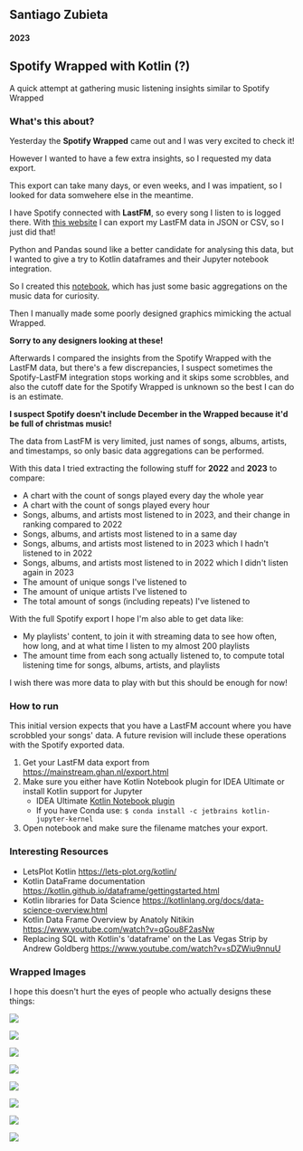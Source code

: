 ## Santiago Zubieta
#### 2023

## Spotify Wrapped with Kotlin (?)
A quick attempt at gathering music listening insights similar to Spotify Wrapped

### What's this about?
Yesterday the **Spotify Wrapped** came out and I was very excited to check it!

However I wanted to have a few extra insights, so I requested my data export.

This export can take many days, or even weeks, and I was impatient, so I looked for data somwehere else in the meantime.

I have Spotify connected with **LastFM**, so every song I listen to is logged there. With [this website](https://mainstream.ghan.nl/export.html) I can export my LastFM data in JSON or CSV, so I just did that!

Python and Pandas sound like a better candidate for analysing this data, but I wanted to give a try to Kotlin dataframes and their Jupyter notebook integration.

So I created this [notebook](https://github.com/zubie7a/Spotify_Kotlin/blob/main/ZWrapped.ipynb), which has just some basic aggregations on the music data for curiosity.

Then I manually made some poorly designed graphics mimicking the actual Wrapped.
  
**Sorry to any designers looking at these!**

Afterwards I compared the insights from the Spotify Wrapped with the LastFM data, but there's a few discrepancies, I suspect sometimes the Spotify-LastFM integration stops working and it skips some scrobbles, and also the cutoff date for the Spotify Wrapped is unknown so the best I can do is an estimate.

**I suspect Spotify doesn't include December in the Wrapped because it'd be full of christmas music!**

The data from LastFM is very limited, just names of songs, albums, artists, and timestamps, so only basic data aggregations can be performed.

With this data I tried extracting the following stuff for **2022** and **2023** to compare:

* A chart with the count of songs played every day the whole year
* A chart with the count of songs played every hour
* Songs, albums, and artists most listened to in 2023, and their change in ranking compared to 2022
* Songs, albums, and artists most listened to in a same day
* Songs, albums, and artists most listened to in 2023 which I hadn't listened to in 2022
* Songs, albums, and artists most listened to in 2022 which I didn't listen again in 2023
* The amount of unique songs I've listened to
* The amount of unique artists I've listened to
* The total amount of songs (including repeats) I've listened to

With the full Spotify export I hope I'm also able to get data like:
* My playlists' content, to join it with streaming data to see how often, how long, and at what time I listen to my almost 200 playlists
* The amount time from each song actually listened to, to compute total listening time for songs, albums, artists, and playlists

I wish there was more data to play with but this should be enough for now!

### How to run
This initial version expects that you have a LastFM account where you have scrobbled your songs' data. A future revision will include these operations with the Spotify exported data.
1. Get your LastFM data export from https://mainstream.ghan.nl/export.html 
2. Make sure you either have Kotlin Notebook plugin for IDEA Ultimate or install Kotlin support for Jupyter
   - IDEA Ultimate [Kotlin Notebook plugin](https://plugins.jetbrains.com/plugin/16340-kotlin-notebook)
   - If you have Conda use: `$ conda install -c jetbrains kotlin-jupyter-kernel`
3. Open notebook and make sure the filename matches your export.

### Interesting Resources
* LetsPlot Kotlin https://lets-plot.org/kotlin/
* Kotlin DataFrame documentation https://kotlin.github.io/dataframe/gettingstarted.html
* Kotlin libraries for Data Science https://kotlinlang.org/docs/data-science-overview.html
* Kotlin Data Frame Overview by Anatoly Nitikin https://www.youtube.com/watch?v=qGou8F2asNw
* Replacing SQL with Kotlin's 'dataframe' on the Las Vegas Strip by Andrew Goldberg https://www.youtube.com/watch?v=sDZWiu9nnuU

### Wrapped Images
I hope this doesn't hurt the eyes of people who actually designs these things:
  
![](https://github.com/zubie7a/Spotify_Wrapped_Kotlin/blob/main/Wrapped_1_Charts.png?raw=true)

![](https://github.com/zubie7a/Spotify_Wrapped_Kotlin/blob/main/Wrapped_8_Time_Of_Day.png?raw=true)

![](https://github.com/zubie7a/Spotify_Wrapped_Kotlin/blob/main/Wrapped_2_Totals_Unique.png?raw=true)
  
![](https://github.com/zubie7a/Spotify_Wrapped_Kotlin/blob/main/Wrapped_3_Albums.png?raw=true)
  
![](https://github.com/zubie7a/Spotify_Wrapped_Kotlin/blob/main/Wrapped_4_Songs.png?raw=true)
  
![](https://github.com/zubie7a/Spotify_Wrapped_Kotlin/blob/main/Wrapped_5_Artists.png?raw=true)

![](https://github.com/zubie7a/Spotify_Wrapped_Kotlin/blob/main/Wrapped_6_Top_Only_2022.png?raw=true)

![](https://github.com/zubie7a/Spotify_Wrapped_Kotlin/blob/main/Wrapped_7_Top_Only_2023.png?raw=true)
